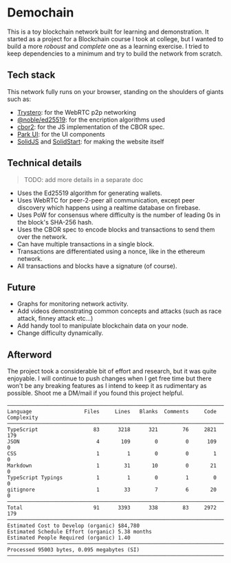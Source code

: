 # Demochain

This is a toy blockchain network built for learning and demonstration. It started as a project for a Blockchain course I took at college, but I wanted to build a more *roboust* and *complete* one as a learning exercise. I tried to keep dependencies to a minimum and try to build the network from scratch.

## Tech stack

This network fully runs on your browser, standing on the shoulders of giants such as:

- [Trystero](https://github.com/dmotz/trystero): for the WebRTC p2p networking
- [@noble/ed25519](https://github.com/paulmillr/noble-ed25519): for the encription algorithms used
- [cbor2](https://www.npmjs.com/package/cbor2): for the JS implementation of the CBOR spec.
- [Park UI](https://park-ui.com/): for the UI components
- [SolidJS](https://www.solidjs.com/) and [SolidStart](https://start.solidjs.com/): for making the website itself

## Technical details

> TODO: add more details in a separate doc

- Uses the Ed25519 algorithm for generating wallets.
- Uses WebRTC for peer-2-peer all communication, except peer discovery which happens using a realtime database on firebase.
- Uses PoW for consensus where difficulty is the number of leading 0s in the block's SHA-256 hash.
- Uses the CBOR spec to encode blocks and transactions to send them over the network.
- Can have multiple transactions in a single block.
- Transactions are differentiated using a nonce, like in the ethereum network.
- All transactions and blocks have a signature (of course).

## Future

- Graphs for monitoring network activity.
- Add videos demonstrating common concepts and attacks (such as race attack, finney attack etc...)
- Add handy tool to manipulate blockchain data on your node.
- Change difficulty dynamically.

## Afterword

The project took a considerable bit of effort and research, but it was quite enjoyable. I will continue to push changes when I get free time but there won't be any breaking features as I intend to keep it as rudimentary as possible. Shoot me a DM/mail if you found this project helpful.

```
───────────────────────────────────────────────────────────────────────────────
Language                 Files     Lines   Blanks  Comments     Code Complexity
───────────────────────────────────────────────────────────────────────────────
TypeScript                  83      3218      321        76     2821        179
JSON                         4       109        0         0      109          0
CSS                          1         1        0         0        1          0
Markdown                     1        31       10         0       21          0
TypeScript Typings           1         1        0         1        0          0
gitignore                    1        33        7         6       20          0
───────────────────────────────────────────────────────────────────────────────
Total                       91      3393      338        83     2972        179
───────────────────────────────────────────────────────────────────────────────
Estimated Cost to Develop (organic) $84,780
Estimated Schedule Effort (organic) 5.38 months
Estimated People Required (organic) 1.40
───────────────────────────────────────────────────────────────────────────────
Processed 95003 bytes, 0.095 megabytes (SI)
───────────────────────────────────────────────────────────────────────────────
```